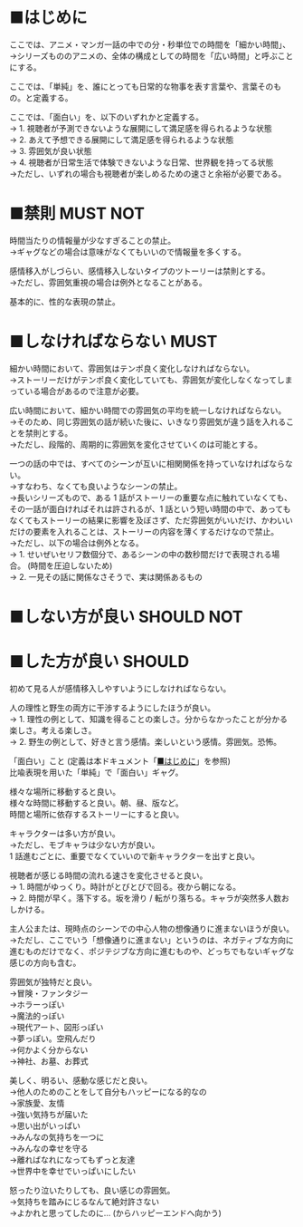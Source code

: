 ﻿# ■はじめに
ここでは、アニメ・マンガ一話の中での分・秒単位での時間を「細かい時間」、  
→シリーズもののアニメの、全体の構成としての時間を「広い時間」と呼ぶことにする。  

ここでは、「単純」を、誰にとっても日常的な物事を表す言葉や、言葉そのもの。と定義する。  

ここでは、「面白い」を、以下のいずれかと定義する。  
→ 1. 視聴者が予測できないような展開にして満足感を得られるような状態  
→ 2. あえて予想できる展開にして満足感を得られるような状態  
→ 3. 雰囲気が良い状態  
→ 4. 視聴者が日常生活で体験できないような日常、世界観を持ってる状態  
→ただし、いずれの場合も視聴者が楽しめるための速さと余裕が必要である。  

# ■禁則 MUST NOT
時間当たりの情報量が少なすぎることの禁止。  
→ギャグなどの場合は意味がなくてもいいので情報量を多くする。  

感情移入がしづらい、感情移入しないタイプのツトーリーは禁則とする。  
→ただし、雰囲気重視の場合は例外となることがある。  

基本的に、性的な表現の禁止。  

# ■しなければならない MUST
細かい時間において、雰囲気はテンポ良く変化しなければならない。  
→ストーリーだけがテンポ良く変化していても、雰囲気が変化しなくなってしまっている場合があるので注意が必要。  

広い時間において、細かい時間での雰囲気の平均を統一しなければならない。  
→そのため、同じ雰囲気の話が続いた後に、いきなり雰囲気が違う話を入れることを禁則とする。  
→ただし、段階的、周期的に雰囲気を変化させていくのは可能とする。  

一つの話の中では、すべてのシーンが互いに相関関係を持っていなければならない。  
→すなわち、なくても良いようなシーンの禁止。  
→長いシリーズもので、ある 1 話がストーリーの重要な点に触れていなくても、その一話が面白ければそれは許されるが、1 話という短い時間の中で、あってもなくてもストーリーの結果に影響を及ぼさず、ただ雰囲気がいいだけ、かわいいだけの要素を入れることは、ストーリーの内容を薄くするだけなので禁止。  
→ただし、以下の場合は例外となる。  
→ 1. せいぜいセリフ数個分で、あるシーンの中の数秒間だけで表現される場合。 (時間を圧迫しないため)  
→ 2. 一見その話に関係なさそうで、実は関係あるもの  

# ■しない方が良い SHOULD NOT


# ■した方が良い SHOULD
初めて見る人が感情移入しやすいようにしなければならない。  

人の理性と野生の両方に干渉するようにしたほうが良い。  
→ 1. 理性の例として、知識を得ることの楽しさ。分からなかったことが分かる楽しさ。考える楽しさ。  
→ 2. 野生の例として、好きと言う感情。楽しいという感情。雰囲気。恐怖。  

「面白い」こと (定義は本ドキュメント「[■はじめに](#はじめに)」を参照)  
比喩表現を用いた「単純」で「面白い」ギャグ。  

様々な場所に移動すると良い。  
様々な時間に移動すると良い。朝、昼、版など。  
時間と場所に依存するストーリーにすると良い。  

キャラクターは多い方が良い。  
→ただし、モブキャラは少ない方が良い。  
1 話進むごとに、重要でなくていいので新キャラクターを出すと良い。  

視聴者が感じる時間の流れる速さを変化させると良い。  
→ 1. 時間がゆっくり。時計がとびとびで回る。夜から朝になる。  
→ 2. 時間が早く。落下する。坂を滑り / 転がり落ちる。キャラが突然多人数おしかける。  

主人公または、現時点のシーンでの中心人物の想像通りに進まないほうが良い。  
→ただし、ここでいう「想像通りに進まない」というのは、ネガティブな方向に進むものだけでなく、ポジテジブな方向に進むものや、どっちでもないギャグな感じの方向も含む。  

雰囲気が独特だと良い。  
→冒険・ファンタジー  
→ホラーっぽい  
→魔法的っぽい  
→現代アート、図形っぽい  
→夢っぽい。空飛んだり  
→何かよく分からない  
→神社、お墓、お葬式  

美しく、明るい、感動な感じだと良い。  
→他人のためのことをして自分もハッピーになる的なの  
→家族愛、友情  
→強い気持ちが届いた  
→思い出がいっぱい  
→みんなの気持ちを一つに  
→みんなの幸せを守る  
→離ればなれになってもずっと友達  
→世界中を幸せでいっぱいにしたい  

怒ったり泣いたりしても、良い感じの雰囲気。  
→気持ちを踏みにじるなんて絶対許さない  
→よかれと思ってしたのに… (からハッピーエンドへ向かう)  
